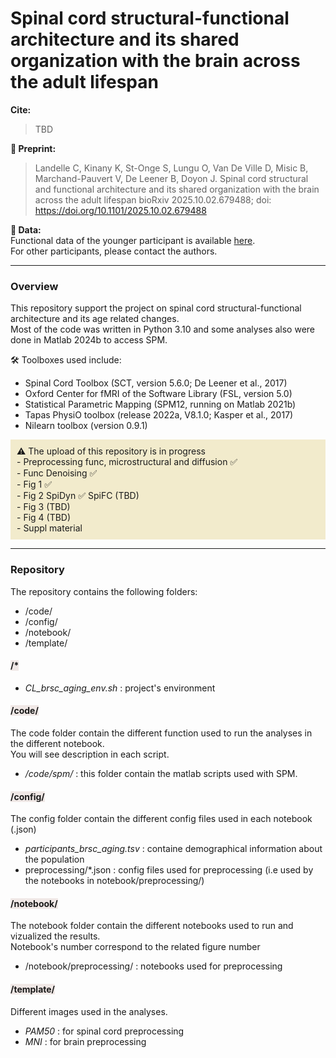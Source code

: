 # Spinal cord structural-functional architecture and its shared organization with the brain across the adult lifespan 
**Cite:**
> TBD

**📜 Preprint:**
>  Landelle C, Kinany K, St-Onge S, Lungu O, Van De Ville D, Misic B, Marchand-Pauvert V, De Leener B, Doyon J. 
Spinal cord structural and functional architecture and its shared organization with the brain across the adult lifespan 
bioRxiv 2025.10.02.679488;  doi: https://doi.org/10.1101/2025.10.02.679488

**💾 Data:**  
Functional data of the younger participant is available [here](https://openneuro.org/datasets/ds005075/).  
For other participants, please contact the authors.  

---
### Overview
This repository support the project on spinal cord structural-functional architecture and its age related changes.   
Most of the code was written in Python 3.10 and some analyses also were done in Matlab 2024b to access SPM.  

🛠️ Toolboxes used include:
- Spinal Cord Toolbox (SCT, version 5.6.0; De Leener et al., 2017)  
- Oxford Center for fMRI of the Software Library (FSL, version 5.0)   
- Statistical Parametric Mapping (SPM12, running on Matlab 2021b)  
- Tapas PhysiO toolbox (release 2022a, V8.1.0; Kasper et al., 2017)  
- Nilearn toolbox (version 0.9.1)

<div style="background-color: #f2ebccff; padding: 10px;">
⚠️ The upload of this repository is in progress    </br>
- Preprocessing func, microstructural and diffusion ✅   </br>
- Func Denoising ✅    </br>
- Fig 1 ✅    </br>
- Fig 2 SpiDyn ✅  SpiFC (TBD)</br>
- Fig 3 (TBD)</br>
- Fig 4 (TBD)</br>
- Suppl material</div>

---  
### Repository  
The repository contains the following folders:  
- /code/
- /config/
- /notebook/
- /template/
  
    
#### <span style="background-color:#F0E8E6">/* </span>
- *CL_brsc_aging_env.sh* : project's environment


#### <span style="background-color:#F0E8E6">/code/ </span>
The code folder contain the different function used to run the analyses in the different notebook.  
You will see description in each script.  
- */code/spm/* : this folder contain the matlab scripts used with SPM. 

#### <span style="background-color:#F0E8E6">/config/ </span>
The config folder contain the different config files used in each notebook (.json)
- *participants_brsc_aging.tsv* : containe demographical information about the population
- preprocessing/*.json : config files used for preprocessing (i.e used by the notebooks in notebook/preprocessing/)


#### <span style="background-color:#F0E8E6">/notebook/ </span>
The notebook folder contain the different notebooks used to run and vizualized the results.  
Notebook's number correspond to the related figure number
- /notebook/preprocessing/ : notebooks used for preprocessing

#### <span style="background-color:#F0E8E6">/template/ </span>
Different images used in the analyses.
- *PAM50* : for spinal cord preprocessing
- *MNI* : for brain preprocessing
